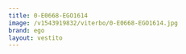 ```yaml
---
title: 0-E0668-EGO1614
image: /v1543919832/viterbo/0-E0668-EGO1614.jpg
brand: ego
layout: vestito
---
```

